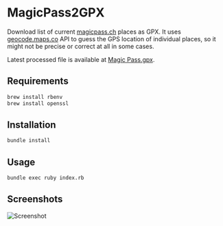 # MagicPass2GPX
Download list of current [magicpass.ch][1] places as GPX.
It uses [geocode.maps.co][2] API to guess the GPS location of individual places,
so it might not be precise or correct at all in some cases.

Latest processed file is available at [Magic Pass.gpx][3].

## Requirements
```sh
brew install rbenv
brew install openssl
```

## Installation
```sh
bundle install
```

## Usage

```sh
bundle exec ruby index.rb
```

## Screenshots

![Screenshot](docs/screenshot.png)

[1]: https://www.magicpass.ch/en/stations
[2]: https://geocode.maps.co
[3]: Magic%20Pass.gpx

